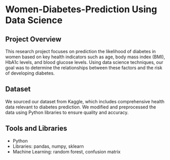 # Women-Diabetes-Prediction Using Data Science
## Project Overview
This research project focuses on prediction the likelihood of diabetes in women based on key health indicators such as age, body mass index (BMI), HbA1c levels, and blood glucose levels. Using data science techniques, our goal was to determine the relationships between these factors and the risk of developing diabetes.
## Dataset
We sourced our dataset from Kaggle, which includes comprehensive health data relevant to diabetes prediction. We modified and preprocessed the data using Python libraries to ensure quality and accuracy.
## Tools and Libraries
- Python
- Libraries: pandas, numpy, sklearn
- Machine Learning: random forest, confusion matrix
